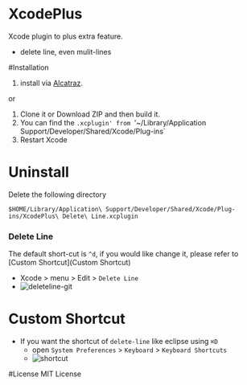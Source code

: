 XcodePlus
=========

Xcode plugin to plus extra feature.

- delete line, even mulit-lines

#Installation
1. install via [Alcatraz][alcatraz].

or

1. Clone it or Download ZIP and then build it.
2. You can find the `.xcplugin' from `'~/Library/Application Support/Developer/Shared/Xcode/Plug-ins`
3. Restart Xcode

# Uninstall

Delete the following directory

```
$HOME/Library/Application\ Support/Developer/Shared/Xcode/Plug-ins/XcodePlus\ Delete\ Line.xcplugin
```


### Delete Line

The default short-cut is `^d`, if you would like change it, please refer to [Custom Shortcut](Custom Shortcut)

- Xcode > menu > Edit > `Delete Line`
- ![deleteline-git]


# Custom Shortcut
- If you want the shortcut of `delete-line` like eclipse using `⌘D`
	- open `System Preferences` > `Keyboard` > `Keyboard Shortcuts` 
	- ![shortcut]

#License
MIT License



[alcatraz]: http://mneorr.github.io/Alcatraz/ "Alcatraz"
[deleteline-git]: https://raw.github.com/payliu/XcodePlus/master/screenshot/deleteline.gif
[shortcut]: https://raw.github.com/payliu/XcodePlus/master/screenshot/custom-shortcut.png
